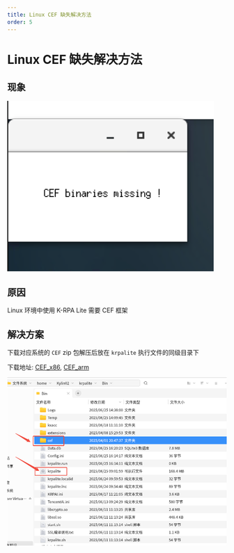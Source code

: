 ```yaml
---
title: Linux CEF 缺失解决方法
order: 5
---
```


# Linux CEF 缺失解决方法

## 现象

![cef 缺失](./assets/cef/image.png)

## 原因

Linux 环境中使用 K-RPA Lite 需要 CEF 框架

## 解决方案

下载对应系统的 `CEF` zip 包解压后放在 `krpalite` 执行文件的同级目录下

下载地址: [CEF_x86](https://www.kingsware.cn/krpalite/package/cef/cef_x86.zip), [CEF_arm](https://www.kingsware.cn/krpalite/package/cef/cef_arm.zip)

![cef 文件位置](./assets/cef/image2.png)

